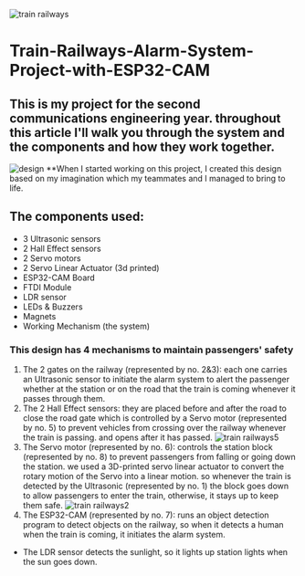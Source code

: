 ![train railways](https://github.com/MuhammadNaeim/Train-Railways-Alarm-System-Project-with-ESP32-CAM/assets/74180779/dd561cf0-4a51-41ab-a4c4-dd237c148f45)
# Train-Railways-Alarm-System-Project-with-ESP32-CAM
## This is my project for the second communications engineering year. throughout this article I'll walk you through the system and the components and how they work together.
![design](https://github.com/MuhammadNaeim/Train-Railways-Alarm-System-Project-with-ESP32-CAM/assets/74180779/0ee69485-b88e-40dd-bec9-69bf39798e2d)
**When I started working on this project, I created this design based on my imagination which my teammates and I managed to bring to life.
## The components used:
- 3 Ultrasonic sensors
- 2 Hall Effect sensors
- 2 Servo motors
- 2 Servo Linear Actuator (3d printed)
- ESP32-CAM Board
- FTDI Module
- LDR sensor
- LEDs & Buzzers
- Magnets
- Working Mechanism (the system)
### This design has 4 mechanisms to maintain passengers' safety
1. The 2 gates on the railway (represented by no. 2&3): each one carries an Ultrasonic sensor to initiate the alarm system to alert the passenger whether at the station or on the road that the train is coming whenever it passes through them.
2. The 2 Hall Effect sensors: they are placed before and after the road to close the road gate which is controlled by a Servo motor (represented by no. 5) to prevent vehicles from crossing over the railway whenever the train is passing. and opens after it has passed.
![train railways5](https://github.com/MuhammadNaeim/Train-Railways-Alarm-System-Project-with-ESP32-CAM/assets/74180779/9eb24171-8c2b-421f-b4d2-577cac2b1226)
3. The Servo motor (represented by no. 6): controls the station block (represented by no. 8) to prevent passengers from falling or going down the station. we used a 3D-printed servo linear actuator to convert the rotary motion of the Servo into a linear motion. so whenever the train is detected by the Ultrasonic (represented by no. 1) the block goes down to allow passengers to enter the train, otherwise, it stays up to keep them safe.
![train railways2](https://github.com/MuhammadNaeim/Train-Railways-Alarm-System-Project-with-ESP32-CAM/assets/74180779/988aef53-7213-469d-9e68-ec74d0de9546)
4. The ESP32-CAM (represented by no. 7): runs an object detection program to detect objects on the railway, so when it detects a human when the train is coming, it initiates the alarm system.

- The LDR sensor detects the sunlight, so it lights up station lights when the sun goes down.
